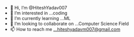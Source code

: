- 👋 Hi, I’m @HiteshYadav007
- 👀 I’m interested in ...coding
- 🌱 I’m currently learning ...ML
- 💞️ I’m looking to collaborate on ...Computer Science Field
- 📫 How to reach me ...hiteshyadavm007@gmail.com

<!---
HiteshYadav007/HiteshYadav007 is a ✨ special ✨ repository because its `README.md` (this file) appears on your GitHub profile.
You can click the Preview link to take a look at your changes.
--->
